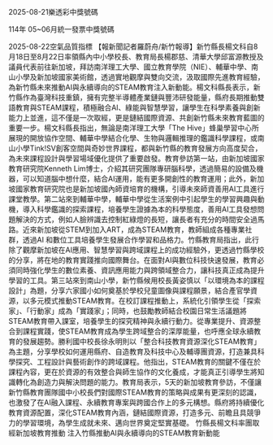 
2025-08-21樂透彩中獎號碼

                                
114年 05~06月統一發票中獎號碼
                             
2025-08-22空氣品質指標
                              【報新聞記者羅蔚舟/新竹報導】新竹縣長楊文科自8月18日至8月22日率領縣內中小學校長、教育局長楊郡慈、清華大學邱富源教授及議員代表前往新加坡，拜訪南洋理工大學、國立教育學院（NIE）、輔華中學、南山小學及新加坡國家美術館，透過實地觀摩與雙向交流，汲取國際先進教育經驗，為新竹縣未來推動AI與永續導向的STEAM教育注入新動能。楊文科縣長表示，新竹縣作為臺灣科技重鎮，擁有完整半導體產業鏈與豐沛研發能量，縣府長期推動雙語教育與STEAM課程，積極融合AI、綠能與智慧學習，讓學生在科學素養與創新能力上並進，這不僅是一次取經，更是鏈結國際資源、共創新竹縣未來教育藍圖的重要一步。楊文科縣長指出，無論是南洋理工大學「The Hive」蜂巢學習中心所展現的開放協作空間、輔華中學結合化學、生物與邏輯推理的鑑識科學課程，或南山小學Tink!SV創客空間與奇妙世界課程，都與新竹縣的教育發展方向高度契合，為未來課程設計與學習場域優化提供了重要啟發。教育參訪第一站，由新加坡國家教育研究院Kenneth Lim博士，介紹其研究團隊專研腦科學，透過簡易的設備及機器，可以知道腦中想什麼，結合AI運用，能有更多開創性的教育運用；此外，新加坡國家教育研究院也是新加坡國內師資培育的機構，引導未來師資善用AI工具進行課堂教學。第二站來到輔華中學，輔華中學從生活案例中引起學生的學習興趣與動機，導入科學鑑識的探索課程，培養學生證據為本的科學態度，善用AI工具發想問題解決的方式，例如人臉辨識去控制紅綠燈的長短，讓長者有充分的時間安全過馬路。近來新加坡從STEM到加入ART，成為STEAM教育，教師組成各種專業社群，透過AI 和數位工具培養學生發展合作學習和品格力。竹縣教育局指出，此行除了觀摩新加坡在AI應用、智慧學習與跨域課程上的成功經驗外，更透過竹縣學校的分享，將在地的教育實踐推向國際舞台。在面對AI與數位科技快速發展，教育必須同時強化學生的數位素養、資訊應用能力與跨領域整合力，讓科技真正成為提升學習的工具。第三站來到南山小學，新竹縣候用校長黃姿慎以「以環境為本的課程設計」為題，分享六家國小如何奠基於學校兒童圖像與課程願景，結合產官學資源，以多元模式推動STEAM教育。在校訂課程推動上，系統化引領學生從「探索家」、「行動家」成為「實踐家」；同時，也鼓勵教師結合校園日常生活議題將STEAM教育帶入課室，培養學生的探究精神與永續行動力。從專業提升、資源整合到課程實踐，使STEAM教育成為學生跨域整合的深厚能量，也呼應全球永續教育的發展趨勢。勝利國中校長徐永明則以「整合科技教育資源深化STEAM教育」為主題，分享學校如何運用縣府、自造教育及科技中心及輔導團資源，打造兼具科學探究、工程設計與藝術創作的跨域課程。他指出，STEAM教育的關鍵不僅在於課程內容，更在於資源的有效整合與師生協作的文化養成，才能真正引導學生將知識轉化為創造力與解決問題的能力。教育局表示，5天的新加坡教育參訪，不僅讓新竹縣教育團隊國中小校長們對國際STEAM教育的策略與成果有更深刻的認識，也激發了在AI融入課程、永續教育專案與跨國合作上的多元構想。縣府將持續優化教育資源配置，深化STEAM教育內涵，鏈結國際資源，打造多元、前瞻且具競爭力的學習環境，為學生成就未來、邁向世界奠定堅實基礎。 竹縣長楊文科率團取經新加坡教育推動 注入竹縣推動AI與永續導向的STEAM教育新動能 